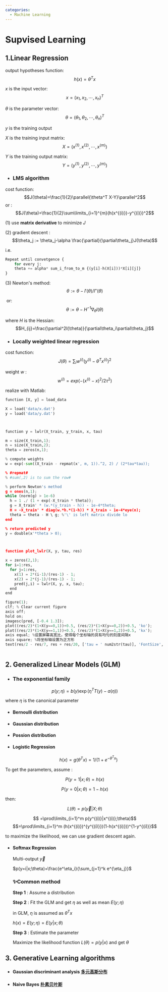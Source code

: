 ```yaml
---
categories:
  - Machine Learning
---
```

# Supvised Learning

## 1.Linear Regression

output hypotheses function:	$$h(x)= \theta^Tx$$

$x$  is the input vector: $$x=(x_1,x_2,\cdots,x_n)^T$$

$\theta$  is the parameter vector:	$$\theta=(\theta_1,\theta_2,\cdots,\theta_n)^T$$

$y$  is the training output 

$X$ is the training input matrix:   $$X= (x^{(1)},x^{(2)},\cdots,x^{(m)})$$

$Y$ is the training output matrix:	$$Y=(y^{(1)},y^{(2)},\cdots,y^{(m)})$$



- ### LMS algorithm 

cost function:	$$J(\theta)=\frac{1}{2}\parallel{\theta^T X-Y}\parallel^2$$
 or : $$J(\theta)=\frac{1}{2}\sum\limits_{i=1}^{m}(h(x^{(i)})-y^{(i)})^2$$

(1) use **matrix derivative** to minimize $J$	 

(2) gradient descent :	$$\theta_j := \theta_j-\alpha \frac{\partial}{\partial\theta_j}J(\theta)$$

i.e. 

```python
Repeat until convetgence {
 	for every j:
  	theta += alpha* sum_i_from_to_m {(y[i]-h(X[i]))*X[i][j]}
}
```

 

(3) Newton's method:	
								 $$\theta:=\theta-{l'(\theta)}/{l''(\theta)}$$

​				 or:	$$\theta:=\theta-H^{-1}\nabla_\theta l(\theta)$$ 

where $H$ is the Hessian: $$H_{ij}=\frac{\partial^2l(\theta)}{\partial\theta_i\partial\theta_j}$$





- ### Locally weighted linear regression

cost function:   $$J(\theta)=\sum_i w^{(i)}(y^{(i)}-\theta^T x^{(i)})^2$$

weight $w$ :  	$$w^{(i)}=exp(-(x^{(i)}-x)^2/2\tau^2)$$



realize with Matlab:

```python
function [X, y] = load_data

X = load('data/x.dat')
y = load('data/y.dat')



function y = lwlr(X_train, y_train, x, tau)

m = size(X_train,1);
n = size(X_train,2);
theta = zeros(n,1);

% compute weights
w = exp(-sum((X_train - repmat(x', m, 1)).^2, 2) / (2*tau*tau));

% #repmat# 
% #sum(,2) is to sum the row#

% perform Newton's method
g = ones(n,1);
while (norm(g) > 1e-6)
  h = 1 ./ (1 + exp(-X_train * theta));
  g = X_train' * (w.*(y_train - h)) - 1e-4*theta;
  H = -X_train' * diag(w.*h.*(1-h)) * X_train - 1e-4*eye(n);
  theta = theta - H \ g; %'\' is left matrix divide lo
end

% return predicted y
y = double(x'*theta > 0);



function plot_lwlr(X, y, tau, res)

x = zeros(2,1);
for i=1:res,
  for j=1:res,
    x(1) = 2*(i-1)/(res-1) - 1;
    x(2) = 2*(j-1)/(res-1) - 1;
    pred(j,i) = lwlr(X, y, x, tau);
  end
end

figure(1);
clf; % Clear current figure
axis off;
hold on;
imagesc(pred, [-0.4 1.3]);
plot((res/2)*(1+X(y==0,1))+0.5, (res/2)*(1+X(y==0,2))+0.5, 'ko');
plot((res/2)*(1+X(y==1,1))+0.5, (res/2)*(1+X(y==1,2))+0.5, 'kx');
axis equal; %设置屏幕高宽比，使得每个坐标轴的具有均匀的刻度间隔x
axis square; %将坐标轴设置为正方形
text(res/2 - res/7, res + res/20, ['tau = ' num2str(tau)], 'FontSize', 18);



```



## 2. Generalized Linear Models (GLM)

- ### The exponential family

$$p(y;\eta)=b(y)\exp(\eta^T T(y)-a(\eta))$$

  where $\eta$  is the canonical parameter

- #### Bernoulli distribution

- #### Gaussian distribution

- #### Possion distribution

- #### Logistic Regression

  $$h(x)=g(\theta^T x)=1/(1+e^{-\theta^T x})$$

  

 To get the parameters, assume :

$$P(y=1| x;\theta)=h(x)$$

  $$P(y=0|x;\theta)=1-h(x)$$

  then:

  $$L(\theta)=p(\vec{y}|X;\theta)$$

$$ =\prod\limits_{i=1}^m p(y^{(i)}|x^{(i)};\theta)$$   $$=\prod\limits_{i=1}^m (h(x^{(i)})^{y^{(i)}})(1-h(x^{(i)}))^{1-y^{(i)}}$$


  to maximize the likelihood, we can use gradient descent again.

  

- #### Softmax Regression

  Multi-output $\vec{y}$

  $p(y=i|x;\theta)=\frac{e^\eta_i}{\sum_{j=1}^k e^{\eta_j}}$

  


  ### ✨Common method

  **Step 1**  :	Assume a distribution

  **Step 2** :	 Fit the GLM and get  $\eta$  as well as mean $E(y;\eta)$

  in GLM, $\eta$  is assumed as $\theta^T x$

  $h(x)=E(y;\eta)=E(y|x;\theta)$

  **Step 3**	:  Estimate the parameter

  Maximize  the likelihood function $L(\theta)=p(y|x)$ and get $\theta$





## 3. Generative Learning algorithms

- #### Gaussian discriminant analysis   [多元高斯分布](https://zhuanlan.zhihu.com/p/58987388)

- #### Naive Bayes		[朴素贝叶斯](https://zhuanlan.zhihu.com/p/25493221)
  

  